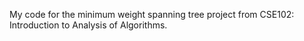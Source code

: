 My code for the minimum weight spanning tree project from CSE102: Introduction to Analysis of Algorithms.

